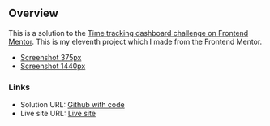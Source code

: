 ## Overview

This is a solution to the [Time tracking dashboard challenge on Frontend Mentor](https://www.frontendmentor.io/challenges/time-tracking-dashboard-UIQ7167Jw). This is my eleventh project which I made from the Frontend Mentor.

- [Screenshot 375px](./screenshot-375px.jpg)
- [Screenshot 1440px](./screenshot-1440px.jpg)

### Links

- Solution URL: [Github with code](https://github.com/konradbaczyk/Tip-calculator-app)
- Live site URL: [Live site](https://konradbaczyk.github.io/Tip-calculator-app/)
